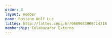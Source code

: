 ```yaml
---
order: 4
layout: member
name: Rosiane Wolf Luz
lattes: http://lattes.cnpq.br/9689043966714318
membership: Colaborador Externo
---
```

